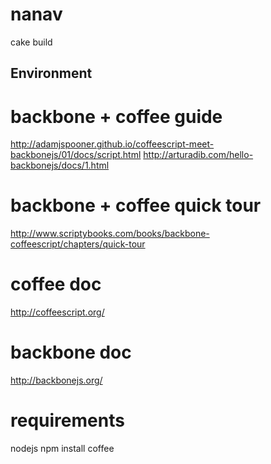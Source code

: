 nanav
=====

  cake build

Environment
-----------

# backbone + coffee guide
http://adamjspooner.github.io/coffeescript-meet-backbonejs/01/docs/script.html
http://arturadib.com/hello-backbonejs/docs/1.html

# backbone + coffee quick tour
http://www.scriptybooks.com/books/backbone-coffeescript/chapters/quick-tour

# coffee doc
http://coffeescript.org/

# backbone doc
http://backbonejs.org/

# requirements
nodejs
npm install coffee

